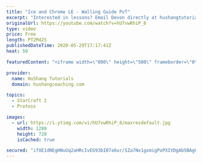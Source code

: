 ```yaml
---
title: "Ice and Chrome LE - Walling Guide PvT"
excerpt: "Interested in lessons? Email Devon directly at hushangtutorials@outlook.com ------------------------------------------------------------------------------------------------------- Want to support HuShang Tutorials directly? Patreon is a website where you can contribute a monthly donation that will help"
originalUrl: https://youtube.com/watch?v=hU7vwRhiP_8
type: video
price: Free
length: PT2M42S
publishedDateTime: 2020-05-29T17:17:41Z
heat: 50

featuredContent: "<iframe width=\"800\" height=\"500\" frameborder=\"0\" src=\"https://www.youtube.com/embed/hU7vwRhiP_8\" allow=\"accelerometer; autoplay; encrypted-media; gyroscope; picture-in-picture\" allowfullscreen></iframe>"

provider:
  name: HuShang Tutorials
  domain: hushangcoaching.com

topics:
  - StarCraft 2
  - Protoss

images:
  - url: https://i.ytimg.com/vi/hU7vwRhiP_8/maxresdefault.jpg
    width: 1280
    height: 720
    isCached: true

secured: "ifXE1dNEgHNuUq2aHRcIvEG93bI07a6ur/SZa7Nx1gxmigPoPXIVDgAb5BAgOjZsLT8tMervnuY73/vyj5yw71hqNc0Q1AcTna4PQATKmZmMP41DfyiW7l3T1k+Mk7cc7dckMAT9vgoGj5JPu3asubXVy8N8iLXyH7UU7i+t7uW0/YdA5oZRlO7eTzXI886mRm222LAFPDQWjY+uUa83bxJRJki8qXs2EImrK/H1+AU/Br1tiMIo/DQ31QZTm8CsRhji+vYgsEq8Eh1//ZdXU3kTjxiB4Htqthz8vxwU6KN+IGDJtgoNncu7PGHx6gVaPsDQndNqiRtU+kpo353Z6PvsaUwDwBpybIJnT+WZdCzX/kcfA3esR5Nnb3kdy1BkofmVp9mPVJ3nZaWB6aVt29cQ8QTDTvpwflTPrfOYsnA=;Em+MvoLYfpvEYkQKgT0Ufg=="
---
```


